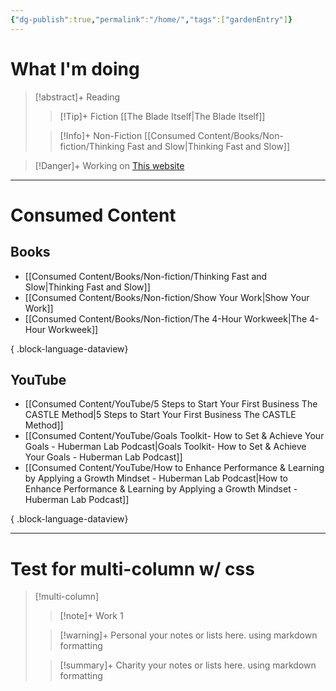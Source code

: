 ```yaml
---
{"dg-publish":true,"permalink":"/home/","tags":["gardenEntry"]}
---
```


# What I'm doing
> [!abstract]+ Reading
> > [!Tip]+ Fiction
> > [[The Blade Itself\|The Blade Itself]]
> 
> > [!Info]+ Non-Fiction
> > [[Consumed Content/Books/Non-fiction/Thinking Fast and Slow\|Thinking Fast and Slow]]

> [!Danger]+ Working on
> [This website](https://emrey.vercel.app/)

---
# Consumed Content
## Books
- [[Consumed Content/Books/Non-fiction/Thinking Fast and Slow\|Thinking Fast and Slow]]
- [[Consumed Content/Books/Non-fiction/Show Your Work\|Show Your Work]]
- [[Consumed Content/Books/Non-fiction/The 4-Hour Workweek\|The 4-Hour Workweek]]

{ .block-language-dataview}
## YouTube
- [[Consumed Content/YouTube/5 Steps to Start Your First Business The CASTLE Method\|5 Steps to Start Your First Business The CASTLE Method]]
- [[Consumed Content/YouTube/Goals Toolkit- How to Set & Achieve Your Goals - Huberman Lab Podcast\|Goals Toolkit- How to Set & Achieve Your Goals - Huberman Lab Podcast]]
- [[Consumed Content/YouTube/How to Enhance Performance & Learning by Applying a Growth Mindset - Huberman Lab Podcast\|How to Enhance Performance & Learning by Applying a Growth Mindset - Huberman Lab Podcast]]

{ .block-language-dataview}

---
# Test for multi-column w/ css
> [!multi-column]
>
>> [!note]+ Work
>>  1
>
>> [!warning]+ Personal
>> your notes or lists here. using markdown formatting
>
>> [!summary]+ Charity
>> your notes or lists here. using markdown formatting